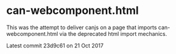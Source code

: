 # can-webcomponent.html
This was the attempt to deliver canjs on a page that imports can-webcomponent.html via the deprecated html import mechanics.


Latest commit 23d9c61 on 21 Oct 2017

